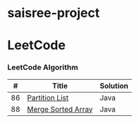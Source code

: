 # saisree-project

# LeetCode

### LeetCode Algorithm

| #   | Title   | Solution                         |
|-------------|-------------|-----------------------------------|
| 86 | [Partition List ](https://leetcode.com/problems/partition-list/solutions/5299141/partitioning-linked-list-by-value-x/)  | Java |
| 88 | [Merge Sorted Array](https://leetcode.com/problems/merge-sorted-array/solutions/5298898/efficiently-merging-two-sorted-arrays-in-java/) | Java |












